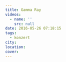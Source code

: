 ```yaml
---
title: Gamma Ray
videos:
  - name: ''
    src: null
date: 2016-05-26 07:18:15
tags:
  - konzert
city:
location:
cover:
---
```


